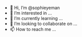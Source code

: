- 👋 Hi, I’m @sophieyeman
- 👀 I’m interested in ...
- 🌱 I’m currently learning ...
- 💞️ I’m looking to collaborate on ...
- 📫 How to reach me ...

<!---
sophieyeman/sophieyeman is a ✨ special ✨ repository because its `README.md` (this file) appears on your GitHub profile.
You can click the Preview link to take a look at your changes.
--->

